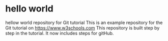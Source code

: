# hello world
hellow world repository for Git tutorial
This is an example repository for the Git tutorial on https://www.w3schools.com
This repository is built step by step in the tutorial.
It now includes steps for gitHub.
